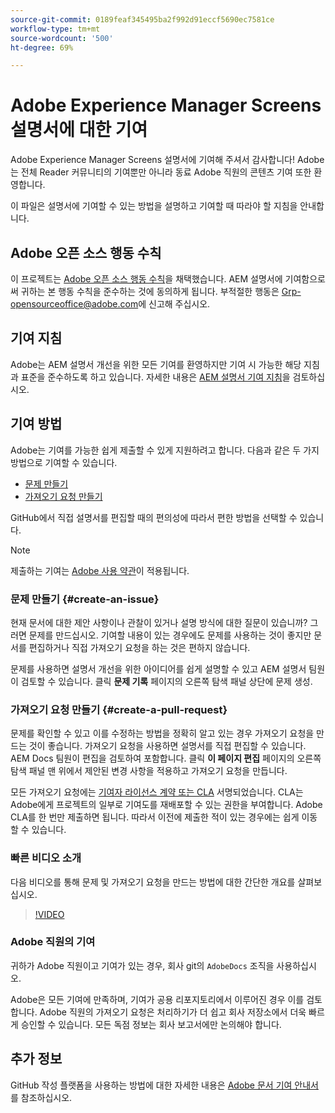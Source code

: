 ```yaml
---
source-git-commit: 0189feaf345495ba2f992d91eccf5690ec7581ce
workflow-type: tm+mt
source-wordcount: '500'
ht-degree: 69%

---
```

# Adobe Experience Manager Screens 설명서에 대한 기여

Adobe Experience Manager Screens 설명서에 기여해 주셔서 감사합니다! Adobe는 전체 Reader 커뮤니티의 기여뿐만 아니라 동료 Adobe 직원의 콘텐츠 기여 또한 환영합니다.

이 파일은 설명서에 기여할 수 있는 방법을 설명하고 기여할 때 따라야 할 지침을 안내합니다.

## Adobe 오픈 소스 행동 수칙

이 프로젝트는 [Adobe 오픈 소스 행동 수칙](code-of-conduct.md)을 채택했습니다. AEM 설명서에 기여함으로써 귀하는 본 행동 수칙을 준수하는 것에 동의하게 됩니다. 부적절한 행동은 [Grp-opensourceoffice@adobe.com](mailto:Grp-opensourceoffice@adobe.com)에 신고해 주십시오.

## 기여 지침

Adobe는 AEM 설명서 개선을 위한 모든 기여를 환영하지만 기여 시 가능한 해당 지침과 표준을 준수하도록 하고 있습니다. 자세한 내용은 [AEM 설명서 기여 지침](guidelines.md)을 검토하십시오.

## 기여 방법

Adobe는 기여를 가능한 쉽게 제출할 수 있게 지원하려고 합니다. 다음과 같은 두 가지 방법으로 기여할 수 있습니다.

* [문제 만들기](#create-an-issue)
* [가져오기 요청 만들기](#create-a-pull-request)

GitHub에서 직접 설명서를 편집할 때의 편의성에 따라서 편한 방법을 선택할 수 있습니다.

>[!NOTE]
>
>제출하는 기여는 [Adobe 사용 약관](https://www.adobe.com/kr/legal/terms.html)이 적용됩니다.

### 문제 만들기 {#create-an-issue}

현재 문서에 대한 제안 사항이나 관찰이 있거나 설명 방식에 대한 질문이 있습니까? 그러면 문제를 만드십시오. 기여할 내용이 있는 경우에도 문제를 사용하는 것이 좋지만 문서를 편집하거나 직접 가져오기 요청을 하는 것은 편하지 않습니다.

문제를 사용하면 설명서 개선을 위한 아이디어를 쉽게 설명할 수 있고 AEM 설명서 팀원이 검토할 수 있습니다. 클릭 **문제 기록** 페이지의 오른쪽 탐색 패널 상단에 문제 생성.

### 가져오기 요청 만들기 {#create-a-pull-request}

문제를 확인할 수 있고 이를 수정하는 방법을 정확히 알고 있는 경우 가져오기 요청을 만드는 것이 좋습니다. 가져오기 요청을 사용하면 설명서를 직접 편집할 수 있습니다. AEM Docs 팀원이 편집을 검토하여 포함합니다. 클릭 **이 페이지 편집** 페이지의 오른쪽 탐색 패널 맨 위에서 제안된 변경 사항을 적용하고 가져오기 요청을 만듭니다.

모든 가져오기 요청에는 [기여자 라이선스 계약 또는 CLA](https://opensource.adobe.com/cla.html) 서명되었습니다. CLA는 Adobe에게 프로젝트의 일부로 기여도를 재배포할 수 있는 권한을 부여합니다. Adobe CLA를 한 번만 제출하면 됩니다. 따라서 이전에 제출한 적이 있는 경우에는 쉽게 이동할 수 있습니다.

### 빠른 비디오 소개

다음 비디오를 통해 문제 및 가져오기 요청을 만드는 방법에 대한 간단한 개요를 살펴보십시오.

>[!VIDEO](https://video.tv.adobe.com/v/27069)

### Adobe 직원의 기여

귀하가 Adobe 직원이고 기여가 있는 경우, 회사 git의 `AdobeDocs` 조직을 사용하십시오.

Adobe은 모든 기여에 만족하며, 기여가 공용 리포지토리에서 이루어진 경우 이를 검토합니다. Adobe 직원의 가져오기 요청은 처리하기가 더 쉽고 회사 저장소에서 더욱 빠르게 승인할 수 있습니다. 모든 독점 정보는 회사 보고서에만 논의해야 합니다.

## 추가 정보

GitHub 작성 플랫폼을 사용하는 방법에 대한 자세한 내용은 [Adobe 문서 기여 안내서](https://experienceleague.adobe.com/en/docs/contributor/contributor-guide/introduction)를 참조하십시오.
